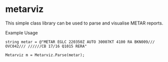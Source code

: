 # metarviz
This simple class library can be used to parse and visualise METAR reports.

Example Usage
```
string metar = @"METAR EGLC 220350Z AUTO 30007KT 4100 RA BKN009/// OVC042/// //////CB 17/16 Q1015 RERA"

Metarviz m = Metarviz.Parse(metar);
```

